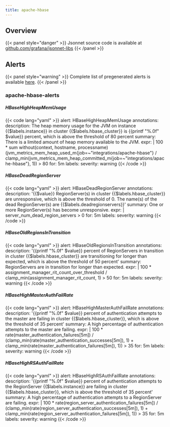 ```yaml
---
title: apache-hbase
---
```


## Overview



{{< panel style="danger" >}}
Jsonnet source code is available at [github.com/grafana/jsonnet-libs](https://github.com/grafana/jsonnet-libs/tree/master/apache-hbase-mixin)
{{< /panel >}}

## Alerts

{{< panel style="warning" >}}
Complete list of pregenerated alerts is available [here](https://github.com/monitoring-mixins/website/blob/master/assets/apache-hbase/alerts.yaml).
{{< /panel >}}

### apache-hbase-alerts

##### HBaseHighHeapMemUsage

{{< code lang="yaml" >}}
alert: HBaseHighHeapMemUsage
annotations:
  description: The heap memory usage for the JVM on instance {{$labels.instance}}
    in cluster {{$labels.hbase_cluster}} is {{printf "%.0f" $value}} percent, which
    is above the threshold of 80 percent
  summary: There is a limited amount of heap memory available to the JVM.
expr: |
  100 * sum without(context, hostname, processname) (jvm_metrics_mem_heap_used_m{job=~"integrations/apache-hbase"} / clamp_min(jvm_metrics_mem_heap_committed_m{job=~"integrations/apache-hbase"}, 1))  > 80
for: 5m
labels:
  severity: warning
{{< /code >}}
 
##### HBaseDeadRegionServer

{{< code lang="yaml" >}}
alert: HBaseDeadRegionServer
annotations:
  description: '{{$value}} RegionServer(s) in cluster {{$labels.hbase_cluster}} are
    unresponsive, which is above the threshold of 0. The name(s) of the dead RegionServer(s)
    are {{$labels.deadregionservers}}'
  summary: One or more RegionServer(s) has become unresponsive.
expr: |
  server_num_dead_region_servers > 0
for: 5m
labels:
  severity: warning
{{< /code >}}
 
##### HBaseOldRegionsInTransition

{{< code lang="yaml" >}}
alert: HBaseOldRegionsInTransition
annotations:
  description: '{{printf "%.0f" $value}} percent of RegionServers in transition in
    cluster {{$labels.hbase_cluster}} are transitioning for longer than expected,
    which is above the threshold of 50 percent'
  summary: RegionServers are in transition for longer than expected.
expr: |
  100 * assignment_manager_rit_count_over_threshold / clamp_min(assignment_manager_rit_count, 1) > 50
for: 5m
labels:
  severity: warning
{{< /code >}}
 
##### HBaseHighMasterAuthFailRate

{{< code lang="yaml" >}}
alert: HBaseHighMasterAuthFailRate
annotations:
  description: '{{printf "%.0f" $value}} percent of authentication attempts to the
    master are failing in cluster {{$labels.hbase_cluster}}, which is above the threshold
    of 35 percent'
  summary: A high percentage of authentication attempts to the master are failing.
expr: |
  100 * rate(master_authentication_failures[5m]) / (clamp_min(rate(master_authentication_successes[5m]), 1) + clamp_min(rate(master_authentication_failures[5m]), 1)) > 35
for: 5m
labels:
  severity: warning
{{< /code >}}
 
##### HBaseHighRSAuthFailRate

{{< code lang="yaml" >}}
alert: HBaseHighRSAuthFailRate
annotations:
  description: '{{printf "%.0f" $value}} percent of authentication attempts to the
    RegionServer {{$labels.instance}} are failing in cluster {{$labels.hbase_cluster}},
    which is above the threshold of 35 percent'
  summary: A high percentage of authentication attempts to a RegionServer are failing.
expr: |
  100 * rate(region_server_authentication_failures[5m]) / (clamp_min(rate(region_server_authentication_successes[5m]), 1) + clamp_min(rate(region_server_authentication_failures[5m]), 1)) > 35
for: 5m
labels:
  severity: warning
{{< /code >}}
 
